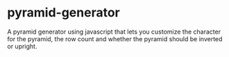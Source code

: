 # pyramid-generator
A pyramid generator using javascript that lets you customize the character for the pyramid, the row count and whether the pyramid should be inverted or upright.
